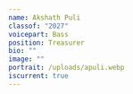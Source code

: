 ```yaml
---
name: Akshath Puli
classof: "2027"
voicepart: Bass
position: Treasurer
bio: ""
image: ""
portrait: /uploads/apuli.webp
iscurrent: true
---
```

